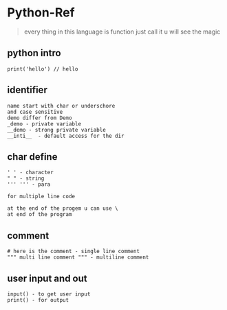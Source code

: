 # Python-Ref
> every thing in this language is function just call it u will see the magic

## python intro
```
print('hello') // hello
```

## identifier
```
name start with char or underschore
and case sensitive
demo differ from Demo
_demo - private variable
__demo - strong private variable
__inti__  - default access for the dir
```

## char define
```
' ' - character
" " - string
''' ''' - para

for multiple line code

at the end of the progem u can use \ 
at end of the program
```

## comment
```
# here is the comment - single line comment
""" multi line comment """ - multiline comment
```

## user input and out
```
input() - to get user input
print() - for output
```

